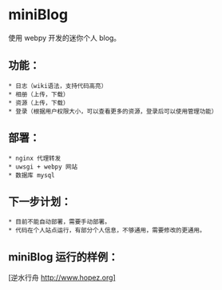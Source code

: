 miniBlog
========

使用 webpy 开发的迷你个人 blog。


功能：
-----

    * 日志（wiki语法，支持代码高亮）
    * 相册（上传，下载）
    * 资源（上传，下载）
    * 登录（根据用户权限大小，可以查看更多的资源，登录后可以使用管理功能）
    

部署：
-----

    * nginx 代理转发
    * uwsgi + webpy 网站
    * 数据库 mysql
    
    
下一步计划：
-----------

    * 目前不能自动部署，需要手动部署。
    * 代码在个人站点运行，有部分个人信息，不够通用，需要修改的更通用。
    

miniBlog 运行的样例：
--------------------

[逆水行舟 http://www.hopez.org]
